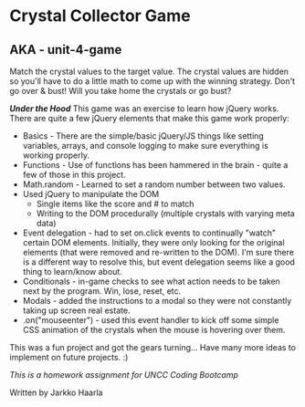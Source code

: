 # Crystal Collector Game
## AKA - unit-4-game

Match the crystal values to the target value. The crystal values are hidden so you'll have to do a little math to come up with the winning strategy. Don't go over & bust! Will you take home the crystals or go bust?

**_Under the Hood_**
This game was an exercise to learn how jQuery works. There are quite a few jQuery elements that make this game work properly:
* Basics - There are the simple/basic jQuery/JS things like setting variables, arrays, and console logging to make sure everything is working properly.
* Functions - Use of functions has been hammered in the brain - quite a few of those in this project. 
* Math.random - Learned to set a random number between two values.
* Used jQuery to manipulate the DOM
    * Single items like the score and # to match
    * Writing to the DOM procedurally (multiple crystals with varying meta data)
* Event delegation - had to set on.click events to continually "watch" certain DOM elements. Initially, they were only looking for the original elements (that were removed and re-written to the DOM). I'm sure there is a different way to resolve this, but event delegation seems like a good thing to learn/know about. 
* Conditionals - in-game checks to see what action needs to be taken next by the program. Win, lose, reset, etc.
* Modals - added the instructions to a modal so they were not constantly taking up screen real estate. 
* .on("mouseenter") - used this event handler to kick off some simple CSS animation of the crystals when the mouse is hovering over them. 

This was a fun project and got the gears turning... Have many more ideas to implement on future projects. :) 


_This is a homework assignment for UNCC Coding Bootcamp_

Written by Jarkko Haarla